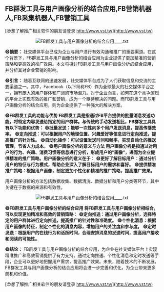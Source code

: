 ## **FB群发工具与用户画像分析的结合应用,FB营销机器人,FB采集机器人,FB营销工具**

[😍想了解推广相关软件的朋友请登录 http://www.vst.tw](http://www.vst.tw)

 <center><img src="https://vst.tw/MP4/tuiguang/png/5.png" alt="FB群发工具与用户画像分析的结合应用____.txt"></center>

**😄摘要：**
社交媒体平台已成为企业与用户进行有效沟通和推广的重要渠道。在这个背景下，FB群发工具与用户画像分析的结合应用为企业提供了更加精准的营销策略和更高效的推广效果。本文将探讨FB群发工具与用户画像分析的结合应用，并分析其对企业营销的影响。

**😄引言：**
随着互联网的迅速发展，社交媒体平台成为了人们获取信息和交流的主要渠道之一。其中，Facebook（以下简称FB）作为全球最大的社交媒体平台之一，拥有庞大的用户群体和广阔的市场潜力。对于企业而言，如何在这个竞争激烈的平台上实现有效的推广和营销，成为一个亟待解决的问题。而FB群发工具与用户画像分析的结合应用，则为企业提供了一种强大的解决方案。

**😄FB群发工具的功能与优势 FB群发工具是指通过FB平台提供的批量消息发送功能，将特定内容发送给指定的用户群体。与传统的手动发送相比，FB群发工具具有以下功能和优势：**
**😄批量发送：能够一次性向多个用户发送消息，提高传播效率。**
**😄定向推送：可以根据用户的地理位置、兴趣爱好等信息进行定向推送，提高推广的针对性。**
**😄自动化操作：可以设置发送时间和频率，实现自动化的推送管理，节省人力成本。**
**😄用户画像分析的意义与方法 用户画像分析是指通过对用户的行为、兴趣、消费习惯等信息进行分析，形成用户的“画像”，进而为企业提供精准的推广策略。用户画像分析的意义在于：**
**😄更好了解目标用户：通过分析用户的特征与行为模式，帮助企业深入了解目标用户的需求和喜好。**
**😄提供精准推广策略：根据用户画像，制定更加个性化和精准的推广策略，提高推广效果。**

用户画像分析的方法包括数据收集、数据清洗、数据分析和用户分类等环节，其中关键在于数据的来源和有效性。

 <center><img src="https://vst.tw/MP4/tuiguang/png/5.png" alt="FB群发工具与用户画像分析的结合应用____.txt"></center>

**😄FB群发工具与用户画像分析的结合应用 将FB群发工具与用户画像分析相结合，可以实现更加精准和高效的营销策略：**
**😄定向推送：通过用户画像分析，选择特定的用户群体进行定向推送，提高推广的针对性和准确度。**
**😄个性化消息：根据用户画像的特征，制定个性化的消息内容，增加用户的关注度和参与度。**
**😄定时发送：根据用户的在线行为和活跃时间，合理安排消息的发送时间，提高用户接收和阅读的可能性。**

**😄结论：**
FB群发工具与用户画像分析的结合应用，为企业在社交媒体平台上实现精准推广和高效营销提供了有力支持。通过定向推送、个性化消息和定时发送等手段，企业可以更好地把握用户需求，提高推广效果。未来，随着技术的不断发展，FB群发工具与用户画像分析的结合应用将会进一步完善和优化，为企业带来更多商机和价值。

[😍想了解推广相关软件的朋友请登录 http://www.vst.tw](http://www.vst.tw)



